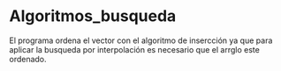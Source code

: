 # Algoritmos_busqueda
El programa ordena el vector con el algoritmo de insercción
ya que para aplicar la busqueda por interpolación es necesario que el arrglo este ordenado.
